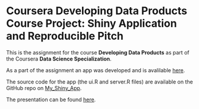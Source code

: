 Coursera Developing Data Products Course Project: Shiny Application and Reproducible Pitch
==============================

This is the assignment for the course **Developing Data Products** as part of the Coursera **Data Science Specialization**.

As a part of the assignment an app was developed and is avalilable [here](https://blundbye.shinyapps.io/Course_project_week4/).

The source code for the app (the ui.R and server.R files) are available on the GitHub repo on [My_Shiny_App](https://github.com/blundbye/DDP_CourseProject/tree/master/My_Shiny_App).

The presentation can be found [here](http://rpubs.com/blundbye/292339).
